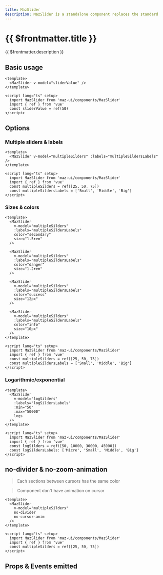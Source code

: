 ```yaml
---
title: MazSlider
description: MazSlider is a standalone component replaces the standard html input range with a beautiful design system. Many options like multiple cursors and values, colors, sizes and logarithmic/exponential values
---
```


# {{ $frontmatter.title }}

{{ $frontmatter.description }}

<!--@include: ./../.vitepress/mixins/getting-started.md-->

## Basic usage

<MazSlider v-model="sliderValue" />

```vue
<template>
  <MazSlider v-model="sliderValue" />
</template>

<script lang="ts" setup>
  import MazSlider from 'maz-ui/components/MazSlider'
  import { ref } from 'vue'
  const sliderValue = ref(50)
</script>
```

## Options

### Multiple sliders & labels

<MazSlider v-model="multipleSilders" :labels="multipleSildersLabels" />

```vue
<template>
  <MazSlider v-model="multipleSilders" :labels="multipleSildersLabels" />
</template>

<script lang="ts" setup>
  import MazSlider from 'maz-ui/components/MazSlider'
  import { ref } from 'vue'
  const multipleSilders = ref([25, 50, 75])
  const multipleSildersLabels = ['Small', 'Middle', 'Big']
</script>
```

### Sizes & colors

<MazSlider
  v-model="multipleSilders"
  :labels="multipleSildersLabels"
  color="secondary"
  size="1.5rem"
/>

<MazSlider
  v-model="multipleSilders"
  :labels="multipleSildersLabels"
  color="danger"
  size="1.2rem"
/>

<MazSlider
  v-model="multipleSilders"
  :labels="multipleSildersLabels"
  color="success"
  size="12px"
/>

<MazSlider
  v-model="multipleSilders"
  :labels="multipleSildersLabels"
  color="info"
  size="10px"
/>

```vue
<template>
  <MazSlider
    v-model="multipleSilders"
    :labels="multipleSildersLabels"
    color="secondary"
    size="1.5rem"
  />

  <MazSlider
    v-model="multipleSilders"
    :labels="multipleSildersLabels"
    color="danger"
    size="1.2rem"
  />

  <MazSlider
    v-model="multipleSilders"
    :labels="multipleSildersLabels"
    color="success"
    size="12px"
  />

  <MazSlider
    v-model="multipleSilders"
    :labels="multipleSildersLabels"
    color="info"
    size="10px"
  />
</template>

<script lang="ts" setup>
  import MazSlider from 'maz-ui/components/MazSlider'
  import { ref } from 'vue'
  const multipleSilders = ref([25, 50, 75])
  const multipleSildersLabels = ['Small', 'Middle', 'Big']
</script>
```

### Logarithmic/exponential

<MazSlider
  v-model="logSilders"
  :labels="logSildersLabels"
  :min="50"
  :max="50000"
  logs
/>

```vue
<template>
  <MazSlider
    v-model="logSilders"
    :labels="logSildersLabels"
    :min="50"
    :max="50000"
    logs
  />
</template>

<script lang="ts" setup>
  import MazSlider from 'maz-ui/components/MazSlider'
  import { ref } from 'vue'
  const logSilders = ref([50, 10000, 30000, 45000])
  const logSildersLabels: ['Micro', 'Small', 'Middle', 'Big']
</script>
```

## no-divider & no-zoom-animation

> Each sections between cursors has the same color

> Component don't have animation on cursor

<MazSlider
  v-model="multipleSilders"
  no-divider
  no-cursor-anim
/>

```vue
<template>
  <MazSlider
    v-model="multipleSilders"
    no-divider
    no-cursor-anim
  />
</template>

<script lang="ts" setup>
  import MazSlider from 'maz-ui/components/MazSlider'
  import { ref } from 'vue'
  const multipleSilders = ref([25, 50, 75])
</script>
```

## Props & Events emitted

<ComponentPropDoc component="MazSlider" />

<script lang="ts" setup>
  import { ref } from 'vue'
  const sliderValue = ref(50)
  const multipleSilders = ref([25, 50, 75])
  const multipleSildersLabels = ['Small', 'Middle', 'Big']

  const logSilders = ref([50, 10000, 30000, 45000])
  const logSildersLabels = ['Micro', 'Small', 'Middle', 'Big']
</script>

